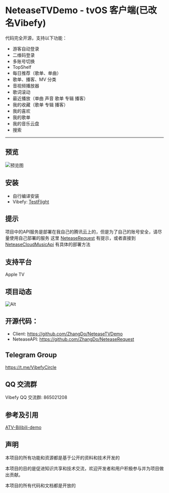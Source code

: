 # NeteaseTVDemo - tvOS 客户端(已改名Vibefy)

代码完全开源，支持以下功能：

- 游客自动登录
- 二维码登录
- 多账号切换
- TopShelf
- 每日推荐（歌单、单曲）
- 歌单、播客、MV 分类
- 音视频播放器
- 歌词滚动
- 最近播放（单曲 声音 歌单 专辑 播客）
- 我的收藏（歌单 专辑 播客）
- 我的喜欢
- 我的歌单
- 我的音乐云盘
- 搜索
------

## 预览
![预览图](https://github.com/ZhangDo/NeteaseTVDemo/blob/main/images/preview.png)

## 安装
- 自行编译安装
- Vibefy: [TestFlight](https://testflight.apple.com/join/he8gBuuY)

## 提示

项目中的API服务是部署在我自己的腾讯云上的，但是为了自己的账号安全，请尽量使用自己部署的服务
这里  [NeteaseRequest](https://github.com/ZhangDo/NeteaseRequest ) 有提示，或者直接到  [NeteaseCloudMusicApi](https://github.com/Binaryify/NeteaseCloudMusicApi) 有具体的部署方法

## 支持平台
Apple TV

## 项目动态
![Alt](https://repobeats.axiom.co/api/embed/71af082fd5501aa3498863b67b470bc2ec5496f2.svg "Repobeats analytics image")


## 开源代码：

- Client: https://github.com/ZhangDo/NeteaseTVDemo
- NeteaseAPI: https://github.com/ZhangDo/NeteaseRequest

## Telegram Group
https://t.me/VibefyCircle

## QQ 交流群

Vibefy QQ 交流群: 865021208

## 参考及引用

[ATV-Bilibili-demo](https://github.com/yichengchen/ATV-Bilibili-demo)

## 声明

本项目的所有功能和资源都是基于公开的资料和技术开发的

本项目的目的是促进知识共享和技术交流，欢迎开发者和用户积极参与并为项目做出贡献。

本项目的所有代码和文档都是开放的

